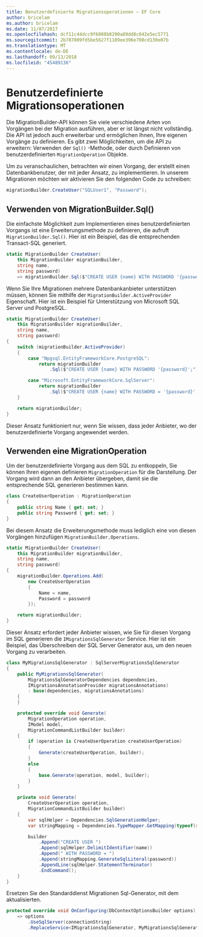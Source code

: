 ```yaml
---
title: Benutzerdefinierte Migrationsoperationen – EF Core
author: bricelam
ms.author: bricelam
ms.date: 11/07/2017
ms.openlocfilehash: dcf11c44dcc9f6008b8290a89dd8c042e5ec5771
ms.sourcegitcommit: 2b787009fd5be5627f1189ee396e708cd130e07b
ms.translationtype: MT
ms.contentlocale: de-DE
ms.lasthandoff: 09/13/2018
ms.locfileid: "45489136"
---
```

<a name="custom-migrations-operations"></a>Benutzerdefinierte Migrationsoperationen
============================
Die MigrationBuilder-API können Sie viele verschiedene Arten von Vorgängen bei der Migration ausführen, aber er ist längst nicht vollständig. Die API ist jedoch auch erweiterbar und ermöglichen Ihnen, Ihre eigenen Vorgänge zu definieren. Es gibt zwei Möglichkeiten, um die API zu erweitern: Verwenden der `Sql()` -Methode, oder durch Definieren von benutzerdefinierten `MigrationOperation` Objekte.

Um zu veranschaulichen, betrachten wir einen Vorgang, der erstellt einen Datenbankbenutzer, der mit jeder Ansatz, zu implementieren. In unserem Migrationen möchten wir aktivieren Sie den folgenden Code zu schreiben:

``` csharp
migrationBuilder.CreateUser("SQLUser1", "Password");
```

<a name="using-migrationbuildersql"></a>Verwenden von MigrationBuilder.Sql()
----------------------------
Die einfachste Möglichkeit zum Implementieren eines benutzerdefinierten Vorgangs ist eine Erweiterungsmethode zu definieren, die aufruft `MigrationBuilder.Sql()`.
Hier ist ein Beispiel, das die entsprechenden Transact-SQL generiert.

``` csharp
static MigrationBuilder CreateUser(
    this MigrationBuilder migrationBuilder,
    string name,
    string password)
    => migrationBuilder.Sql($"CREATE USER {name} WITH PASSWORD '{password}';");
```

Wenn Sie Ihre Migrationen mehrere Datenbankanbieter unterstützen müssen, können Sie mithilfe der `MigrationBuilder.ActiveProvider` Eigenschaft. Hier ist ein Beispiel für Unterstützung von Microsoft SQL Server und PostgreSQL.

``` csharp
static MigrationBuilder CreateUser(
    this MigrationBuilder migrationBuilder,
    string name,
    string password)
{
    switch (migrationBuilder.ActiveProvider)
    {
        case "Npgsql.EntityFrameworkCore.PostgreSQL":
            return migrationBuilder
                .Sql($"CREATE USER {name} WITH PASSWORD '{password}';");

        case "Microsoft.EntityFrameworkCore.SqlServer":
            return migrationBuilder
                .Sql($"CREATE USER {name} WITH PASSWORD = '{password}';");
    }

    return migrationBuilder;
}
```

Dieser Ansatz funktioniert nur, wenn Sie wissen, dass jeder Anbieter, wo der benutzerdefinierte Vorgang angewendet werden.

<a name="using-a-migrationoperation"></a>Verwenden eine MigrationOperation
---------------------------
Um der benutzerdefinierte Vorgang aus dem SQL zu entkoppeln, Sie können Ihren eigenen definieren `MigrationOperation` für die Darstellung. Der Vorgang wird dann an den Anbieter übergeben, damit sie die entsprechende SQL generieren bestimmen kann.

``` csharp
class CreateUserOperation : MigrationOperation
{
    public string Name { get; set; }
    public string Password { get; set; }
}
```

Bei diesem Ansatz die Erweiterungsmethode muss lediglich eine von diesen Vorgängen hinzufügen `MigrationBuilder.Operations`.

``` csharp
static MigrationBuilder CreateUser(
    this MigrationBuilder migrationBuilder,
    string name,
    string password)
{
    migrationBuilder.Operations.Add(
        new CreateUserOperation
        {
            Name = name,
            Password = password
        });

    return migrationBuilder;
}
```

Dieser Ansatz erfordert jeder Anbieter wissen, wie Sie für diesen Vorgang im SQL generieren die `IMigrationsSqlGenerator` Service. Hier ist ein Beispiel, das Überschreiben der SQL Server Generator aus, um den neuen Vorgang zu verarbeiten.

``` csharp
class MyMigrationsSqlGenerator : SqlServerMigrationsSqlGenerator
{
    public MyMigrationsSqlGenerator(
        MigrationsSqlGeneratorDependencies dependencies,
        IMigrationsAnnotationProvider migrationsAnnotations)
        : base(dependencies, migrationsAnnotations)
    {
    }

    protected override void Generate(
        MigrationOperation operation,
        IModel model,
        MigrationCommandListBuilder builder)
    {
        if (operation is CreateUserOperation createUserOperation)
        {
            Generate(createUserOperation, builder);
        }
        else
        {
            base.Generate(operation, model, builder);
        }
    }

    private void Generate(
        CreateUserOperation operation,
        MigrationCommandListBuilder builder)
    {
        var sqlHelper = Dependencies.SqlGenerationHelper;
        var stringMapping = Dependencies.TypeMapper.GetMapping(typeof(string));

        builder
            .Append("CREATE USER ")
            .Append(sqlHelper.DelimitIdentifier(name))
            .Append(" WITH PASSWORD = ")
            .Append(stringMapping.GenerateSqlLiteral(password))
            .AppendLine(sqlHelper.StatementTerminator)
            .EndCommand();
    }
}
```

Ersetzen Sie den Standarddienst Migrationen Sql-Generator, mit dem aktualisierten.

``` csharp
protected override void OnConfiguring(DbContextOptionsBuilder options)
    => options
        .UseSqlServer(connectionString)
        .ReplaceService<IMigrationsSqlGenerator, MyMigrationsSqlGenerator>();
```
